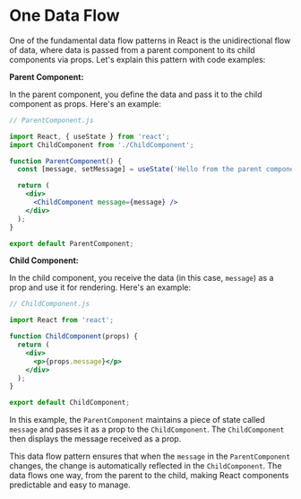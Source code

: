 # One Data Flow 

One of the fundamental data flow patterns in React is the unidirectional flow of data, where data is passed from a parent component to its child components via props. Let's explain this pattern with code examples:

**Parent Component:**

In the parent component, you define the data and pass it to the child component as props. Here's an example:

```jsx
// ParentComponent.js

import React, { useState } from 'react';
import ChildComponent from './ChildComponent';

function ParentComponent() {
  const [message, setMessage] = useState('Hello from the parent component');

  return (
    <div>
      <ChildComponent message={message} />
    </div>
  );
}

export default ParentComponent;
```

**Child Component:**

In the child component, you receive the data (in this case, `message`) as a prop and use it for rendering. Here's an example:

```jsx
// ChildComponent.js

import React from 'react';

function ChildComponent(props) {
  return (
    <div>
      <p>{props.message}</p>
    </div>
  );
}

export default ChildComponent;
```

In this example, the `ParentComponent` maintains a piece of state called `message` and passes it as a prop to the `ChildComponent`. The `ChildComponent` then displays the message received as a prop.

This data flow pattern ensures that when the `message` in the `ParentComponent` changes, the change is automatically reflected in the `ChildComponent`. The data flows one way, from the parent to the child, making React components predictable and easy to manage.